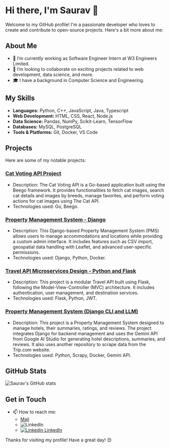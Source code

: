 # Hi there, I'm Saurav 👋

Welcome to my GitHub profile! I'm a passionate developer who loves to create and contribute to open-source projects. Here's a bit more about me:

## About Me

- 🌱 I’m currently working as Software Engineer Intern at W3 Engineers Limited.
- 💼 I’m looking to collaborate on exciting projects related to web development, data science, and more.
- 🎓 I have a background in Computer Science and Engineering.

## My Skills

- **Languages:** Python, C++, JavaScript, Java, Typescript
- **Web Development:** HTML, CSS, React, Node.js
- **Data Science:** Pandas, NumPy, Scikit-Learn, TensorFlow
- **Databases:** MySQL, PostgreSQL
- **Tools & Platforms:** Git, Docker, VS Code

## Projects

Here are some of my notable projects:

### [Cat Voting API Project](https://github.com/srsaurav0/GoLang-Cat-API)
- Description: The Cat Voting API is a Go-based application built using the Beego framework. It provides functionalities to fetch cat images, search cat details and images by breeds, manage favorites, and perform voting actions for cat images using The Cat API.
- Technologies used: Go, Beego.

### [Property Management System - Django](https://github.com/srsaurav0/Inventory-Management-Django)
- Description: This Django-based Property Management System (PMS) allows users to manage accommodations and locations while providing a custom admin interface. It includes features such as CSV import, geospatial data handling with Leaflet, and advanced user-specific permissions.
- Technologies used: Django, Python, Docker.

### [Travel API Microservices Design - Python and Flask](https://github.com/srsaurav0/Travel-API-Microservices-Flask)
- Description: This project is a modular Travel API built using Flask, following the Model-View-Controller (MVC) architecture. It includes authentication, user management, and destination services.
- Technologies used: Flask, Python, JWT.

### [Property Management System (Django CLI and LLM)](https://github.com/srsaurav0/LLM)
- Description: This project is a Property Management System designed to manage hotels, their summaries, ratings, and reviews. The project integrates Django for backend management and uses the Gemini API from Google AI Studio for generating hotel descriptions, summaries, and reviews. It also uses another repository to scrape data from the Trip.com website.
- Technologies used: Python, Scrapy, Docker, Gemini API.

## GitHub Stats

![Saurav's GitHub stats](https://github-readme-stats.vercel.app/api?username=srsaurav0&show_icons=true&theme=radical)

## Get in Touch

- 📫 How to reach me:
  - [Mail](mailto:srsaurav0@gmail.com)
  - ![LinkedIn](https://www.linkedin.com/in/saurav-roy-57b453200)
  - [![Linkedin](https://i.sstatic.net/gVE0j.png) LinkedIn](https://www.linkedin.com/in/saurav-roy-57b453200)

Thanks for visiting my profile! Have a great day! 😊
